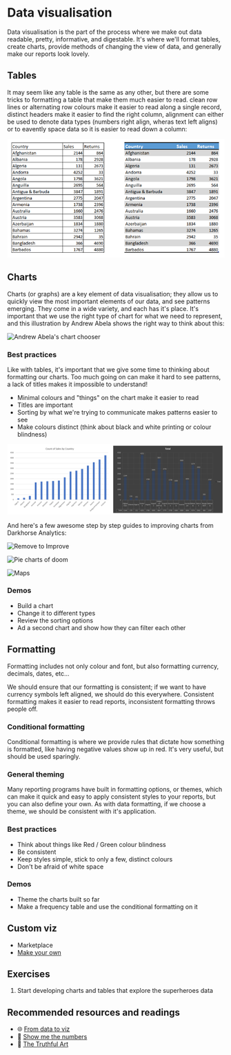 # Data visualisation
Data visualisation is the part of the process where we make out data readable, pretty, informative, and digestable. It's where we'll format tables, create charts, provide methods of changing the view of data, and generally make our reports look lovely.

## Tables
It may seem like any table is the same as any other, but there are some tricks to formatting a table that make them much easier to read. clean row lines or alternating row colours make it easier to read along a single record, distinct headers make it easier to find the right column, alignment can either be used to denote data types (numbers right align, wheras text left aligns) or to eavently space data so it is easier to read down a column:

![Table formatting](img/TableFormatting.png)

## Charts
Charts (or graphs) are a key element of data visualisation; they allow us to quickly view the most important elements of our data, and see patterns emerging. They come in a wide variety, and each has it's place. It's important that we use the right type of chart for what we need to represent, and this illustration by Andrew Abela shows the right way to think about this:

![Andrew Abela's chart chooser](http://extremepresentation.typepad.com/photos/uncategorized/choosing_a_good_chart.jpg)

### Best practices
Like with tables, it's important that we give some time to thinking about formatting our charts. Too much going on can make it hard to see patterns, a lack of titles makes it impossible to understand!

- Minimal colours and "things" on the chart make it easier to read
- Titles are important
- Sorting by what we're trying to communicate makes patterns easier to see
- Make colours distinct (think about black and white printing or colour blindness)

![Chart formatting](img/ChartFormatting.png)

And here's a few awesome step by step guides to improving charts from Darkhorse Analytics: 

![Remove to Improve](http://static1.squarespace.com/static/56713bf4dc5cb41142f28d1f/5671e8bf816924fc22651410/5671eae2816924fc2265189a/1450306274301/data-ink.gif)

![Pie charts of doom](http://static1.squarespace.com/static/56713bf4dc5cb41142f28d1f/5671e8bf816924fc22651410/5671eb2e816924fc22651bc9/1450306350612/devourThePie3.gif)

![Maps](https://static1.squarespace.com/static/56713bf4dc5cb41142f28d1f/t/5810e4186a4963ac4defc76b/1481623134192/map_reduce2.gif)

### Demos
- Build a chart 
- Change it to different types
- Review the sorting options
- Ad a second chart and show how they can filter each other

## Formatting
Formatting includes not only colour and font, but also formatting currency, decimals, dates, etc...

We should ensure that our formatting is consistent; if we want to have currency symbols left aligned, we should do this everywhere. Consistent formatting makes it easier to read reports, inconsistent formatting throws people off.

### Conditional formatting
Conditional formatting is where we provide rules that dictate how something is formatted, like having negative values show up in red. It's very useful, but should be used sparingly.

### General theming
Many reporting programs have built in formatting options, or themes, which can make it quick and easy to apply consistent styles to your reports, but you can also define your own. As with data formatting, if we choose a theme, we should be consistent with it's application.

### Best practices
- Think about things like Red / Green colour blindness
- Be consistent
- Keep styles simple, stick to only a few, distinct colours
- Don't be afraid of white space

### Demos
- Theme the charts built so far
- Make a frequency table and use the conditional formatting on it

## Custom viz
- Marketplace
- [Make your own](https://www.youtube.com/watch?v=_zd-UGfD2Os&list=PL1ROw3K8pbB1JQl8NloqZISqvp60Y1JGx&index=2)

## Exercises
1. Start developing charts and tables that explore the superheroes data

## Recommended resources and readings
- :globe_with_meridians: [From data to viz](https://www.data-to-viz.com/)
- :book: [Show me the numbers](http://geni.us/showmethenumbers)
- :book: [The Truthful Art](http://geni.us/truthfulart)
